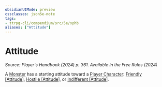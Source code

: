 ```yaml
---
obsidianUIMode: preview
cssclasses: json5e-note
tags:
- ttrpg-cli/compendium/src/5e/xphb
aliases: ["Attitude"]
---
```

# Attitude
*Source: Player's Handbook (2024) p. 361. Available in the Free Rules (2024)* 

A [Monster](Mechanics/rules/variant-rules/monster-xphb.md) has a starting attitude toward a [Player Character](Mechanics/rules/variant-rules/player-character-xphb.md): [Friendly [Attitude]](Mechanics/rules/variant-rules/friendly-attitude-xphb.md), [Hostile [Attitude]](Mechanics/rules/variant-rules/hostile-attitude-xphb.md), or [Indifferent [Attitude]](Mechanics/rules/variant-rules/indifferent-attitude-xphb.md).